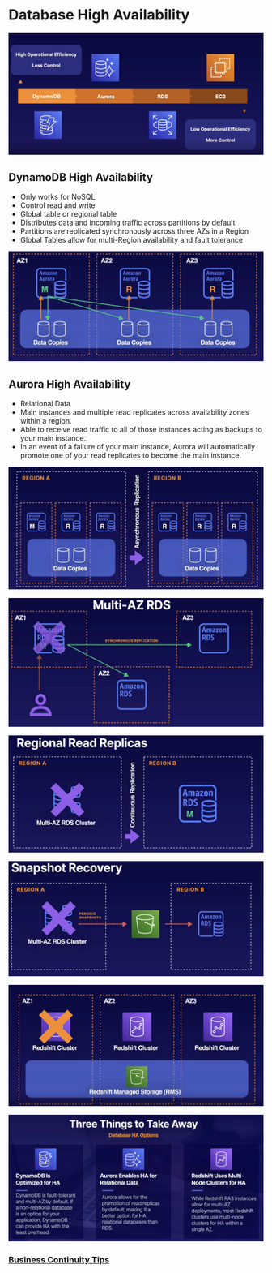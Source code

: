 # Database High Availability

![DB HA Options](../../assets/high-availability-dabatases.png)

## DynamoDB High Availability

- Only works for NoSQL
- Control read and write
- Global table or regional table
- Distributes data and incoming traffic across partitions by default
- Partitions are replicated synchronously across three AZs in a Region
- Global Tables allow for multi-Region availability and fault tolerance

![DB HA Options](../../assets/business-continuity-aurora.png)

## Aurora High Availability

- Relational Data
- Main instances and multiple read replicates across availability zones within a region.
- Able to receive read traffic to all of those instances acting as backups to your main instance.
- In an event of a failure of your main instance, Aurora will automatically promote one of your read replicates to become the main instance.

![DB HA Options](../../assets/business-continuity-global-databases.png)

![DB HA Options](../../assets/business-continuity-multi-az.png)

![DB HA Options](../../assets/business-continuity-read-replica.png)

![DB HA Options](../../assets/business-continuity-snapshot-recovery.png)

![DB HA Options](../../assets/business-continuity-redshift-ha.png)

![DB HA Options](../../assets/business-continuity-take-away.png)

### [Business Continuity Tips](../business-continuity-tips/README.md)
